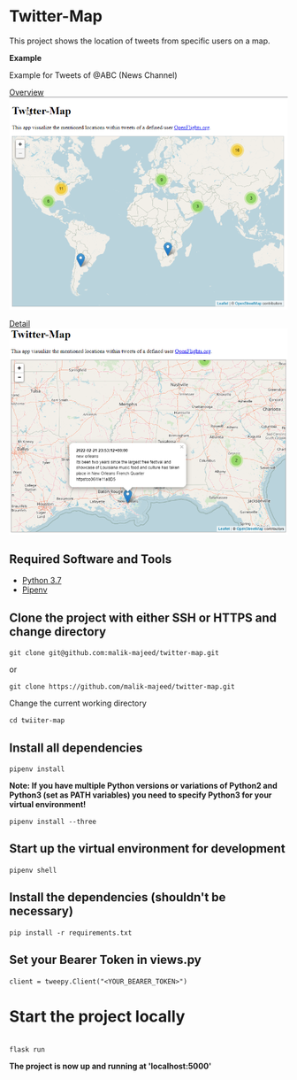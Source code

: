 # Twitter-Map
This project shows the location of tweets from specific users on a map.

**Example**

Example for Tweets of @ABC (News Channel)

<ins>Overview</ins>
![](static/overview.png)

<ins>Detail</ins>
![](static/details.png)

## Required Software and Tools
* [Python 3.7](https://www.python.org/downloads/)
* [Pipenv](https://docs.pipenv.org/en/latest/)

## Clone the project with either SSH or HTTPS and change directory

```
git clone git@github.com:malik-majeed/twitter-map.git
```
or
```
git clone https://github.com/malik-majeed/twitter-map.git
```

Change the current working directory

```
cd twiiter-map
```

## Install all dependencies

```
pipenv install
```
**Note: If you have multiple Python versions or variations of Python2 and Python3 (set as PATH variables) you need to specify Python3 for your virtual environment!**

```
pipenv install --three
```
## Start up the virtual environment for development

```
pipenv shell
```

## Install the dependencies (shouldn't be necessary)

```
pip install -r requirements.txt
```

## Set your Bearer Token in views.py

```
client = tweepy.Client("<YOUR_BEARER_TOKEN>")
```

# Start the project locally

```

flask run
```
**The project is now up and running at 'localhost:5000'**

